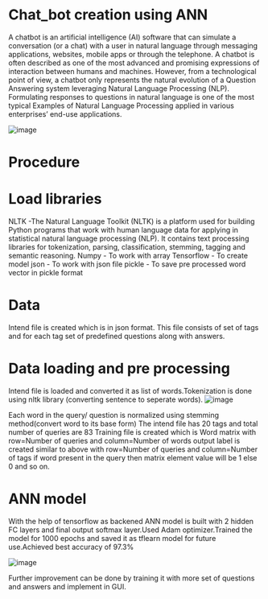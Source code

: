 # Chat_bot creation using ANN

A chatbot is an artificial intelligence (AI) software that can simulate a conversation (or a chat) with a user in natural language through messaging applications, websites, mobile apps or through the telephone.
A chatbot is often described as one of the most advanced and promising expressions of interaction between humans and machines. However, from a technological point of view, a chatbot only represents the natural evolution of a Question Answering system leveraging Natural Language Processing (NLP). Formulating responses to questions in natural language is one of the most typical Examples of Natural Language Processing applied in various enterprises’ end-use applications.


![image](https://user-images.githubusercontent.com/69953585/110901008-a6c8b000-8329-11eb-8458-c17a3c4e6a37.png)


# Procedure
# Load libraries
NLTK -The Natural Language Toolkit (NLTK) is a platform used for building Python programs that work with human language data for applying in statistical natural language processing (NLP). It contains text processing libraries for tokenization, parsing, classification, stemming, tagging and semantic reasoning.
Numpy - To work with array
Tensorflow - To create model
json - To work with json file
pickle - To save pre processed word vector in pickle format

# Data
Intend file is created which is in json format. This file consists of set of tags and for each tag set of predefined questions along with answers.

# Data loading and pre processing
Intend file is loaded and converted it as list of words.Tokenization is done using nltk library (converting sentence to seperate words).
![image](https://user-images.githubusercontent.com/69953585/110900881-784ad500-8329-11eb-96c3-15393c872317.png)

Each word in the query/ question is normalized using stemming method(convert word to its base form)
The intend file has 20 tags and total number of queries are 83
Training file is created which is  Word matrix with row=Number of queries and column=Number of words
output label is created similar to above with row=Number of queries and column=Number of tags
if word present in the query then matrix element value will be 1 else 0 and so on.

# ANN model
With the help of tensorflow as backened ANN model is built with 2 hidden FC layers and final output softmax layer.Used Adam optimizer.Trained the model for 1000 epochs and saved it as tflearn model for future use.Achieved best accuracy of 97.3%

![image](https://user-images.githubusercontent.com/69953585/110901721-c14f5900-832a-11eb-81c7-62ab2b9809fb.png)





   
   
Further improvement can be done by training it with more set of questions and answers and implement in GUI.   
